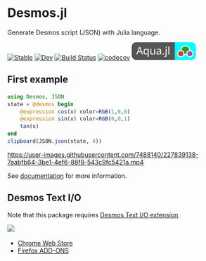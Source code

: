 # Desmos.jl
Generate Desmos script (JSON) with Julia language.

[![Stable](https://img.shields.io/badge/docs-stable-blue.svg)](https://hyrodium.github.io/Desmos.jl/stable)
[![Dev](https://img.shields.io/badge/docs-dev-blue.svg)](https://hyrodium.github.io/Desmos.jl/dev)
[![Build Status](https://github.com/hyrodium/Desmos.jl/workflows/CI/badge.svg)](https://github.com/hyrodium/Desmos.jl/actions?query=workflow%3ACI+branch%3Amain)
[![codecov](https://codecov.io/gh/hyrodium/Desmos.jl/branch/main/graph/badge.svg?token=dJBiR91dCD)](https://codecov.io/gh/hyrodium/Desmos.jl)
[![Aqua QA](https://raw.githubusercontent.com/JuliaTesting/Aqua.jl/master/badge.svg)](https://github.com/JuliaTesting/Aqua.jl)

## First example
```julia
using Desmos, JSON
state = @desmos begin
    @expression cos(x) color=RGB(1,0,0)
    @expression sin(x) color=RGB(0,0,1)
    tan(x)
end
clipboard(JSON.json(state, 4))
```

https://user-images.githubusercontent.com/7488140/227839138-7aabfb64-3be1-4ef6-88f8-543c9fc5421a.mp4

See [documentation](https://hyrodium.github.io/Desmos.jl/dev/) for more information.

## Desmos Text I/O
Note that this package requires [Desmos Text I/O extension](https://github.com/hyrodium/DesmosTextIO).

[![](https://raw.githubusercontent.com/hyrodium/desmos-text-io/main/logo.svg)](https://github.com/hyrodium/DesmosTextIO)

* [Chrome Web Store](https://chrome.google.com/webstore/detail/desmos-text-io/ndjdcebpigpfidnilppdpcdkibidfmaa)
* [Firefox ADD-ONS](https://addons.mozilla.org/en-US/firefox/addon/desmos-text-i-o/)

